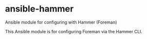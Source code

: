# ansible-hammer
Ansible module for configuring with Hammer (Foreman)

This Ansible module is for configuring Foreman via the Hammer CLI.

